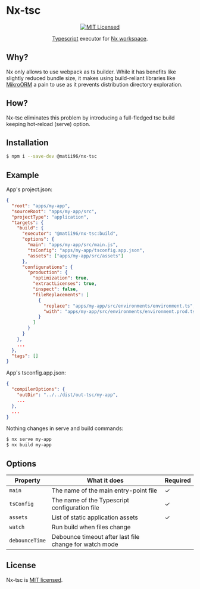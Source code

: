 # Nx-tsc

<div align="center">

[![MIT Licensed](https://img.shields.io/badge/License-MIT-brightgreen)](/LICENSE)

[Typescript](https://www.typescriptlang.org) executor for [Nx workspace](https://nx.dev).

</div>

## Why?

Nx only allows to use webpack as ts builder. While it has benefits like slightly reduced bundle size, it makes using build-reliant libraries like [MikroORM](https://mikro-orm.io) a pain to use as it prevents distribution directory exploration.

## How?

Nx-tsc eliminates this problem by introducing a full-fledged tsc build keeping hot-reload (serve) option.

## Installation

```bash
$ npm i --save-dev @matii96/nx-tsc
```

## Example

App's project.json:

```json
{
  "root": "apps/my-app",
  "sourceRoot": "apps/my-app/src",
  "projectType": "application",
  "targets": {
    "build": {
      "executor": "@matii96/nx-tsc:build",
      "options": {
        "main": "apps/my-app/src/main.js",
        "tsConfig": "apps/my-app/tsconfig.app.json",
        "assets": ["apps/my-app/src/assets"]
      },
      "configurations": {
        "production": {
          "optimization": true,
          "extractLicenses": true,
          "inspect": false,
          "fileReplacements": [
            {
              "replace": "apps/my-app/src/environments/environment.ts",
              "with": "apps/my-app/src/environments/environment.prod.ts"
            }
          ]
        }
      }
    },
    ...
  },
  "tags": []
}
```

App's tsconfig.app.json:

```json
{
  "compilerOptions": {
    "outDir": "../../dist/out-tsc/my-app",
    ...
  },
  ...
}
```

Nothing changes in serve and build commands:

```bash
$ nx serve my-app
$ nx build my-app
```

## Options

| Property       | What it does                                           | Required |
|----------------|--------------------------------------------------------|----------|
| `main`         | The name of the main entry-point file                  | &check;  |
| `tsConfig`     | The name of the Typescript configuration file          | &check;  |
| `assets`       | List of static application assets                      | &check;  |
| `watch`        | Run build when files change                            |          |
| `debounceTime` | Debounce timeout after last file change for watch mode |          |              |

## License

Nx-tsc is [MIT licensed](LICENSE).
